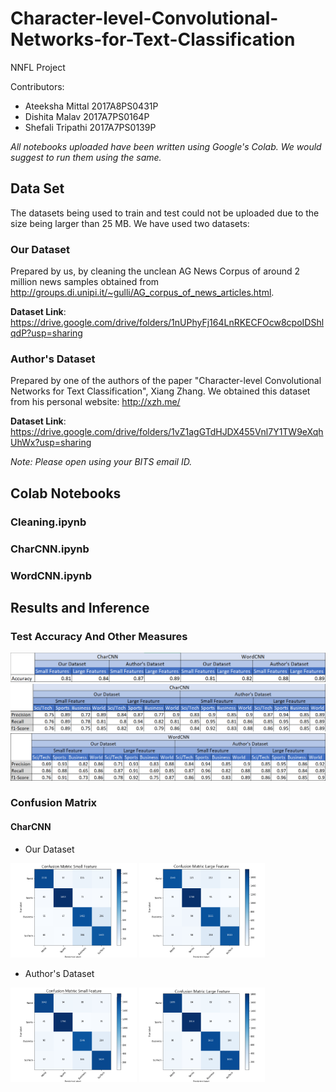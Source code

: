 # Character-level-Convolutional-Networks-for-Text-Classification
NNFL Project

Contributors: 
- Ateeksha Mittal 2017A8PS0431P
- Dishita Malav 2017A7PS0164P
- Shefali Tripathi 2017A7PS0139P

*All notebooks uploaded have been written using Google's Colab. We would suggest to run them using the same.*

## Data Set

The datasets being used to train and test could not be uploaded due to the size being larger than 25 MB.
We have used two datasets:

### Our Dataset

Prepared by us, by cleaning the unclean AG News Corpus of around 2 million news samples obtained from http://groups.di.unipi.it/~gulli/AG_corpus_of_news_articles.html. 

**Dataset Link**: https://drive.google.com/drive/folders/1nUPhyFj164LnRKECFOcw8cpoIDShlqdP?usp=sharing

### Author's Dataset

Prepared by one of the authors of the paper "Character-level Convolutional Networks for Text Classification", Xiang Zhang.
We obtained this dataset from his personal website: http://xzh.me/

**Dataset Link**: https://drive.google.com/drive/folders/1vZ1agGTdHJDX455Vnl7Y1TW9eXqhUhWx?usp=sharing

*Note: Please open using your BITS email ID.*

## Colab Notebooks

### Cleaning.ipynb
### CharCNN.ipynb
### WordCNN.ipynb

## Results and Inference
### Test Accuracy And Other Measures

![TE_ACC](Results/acc.png)
![TE_ClassRepCharCNN](Results/Class_RepCharCNN.png)
![TE_ClassRepWordCNN](Results/Class_RepWordCNN.png)

### Confusion Matrix
#### CharCNN
- Our Dataset
<p float = "left">
  <img src = "Results/CharCNN/cm_15epochs_ourDataset_small.png" width = "40%" height = "40%" >
  <img src = "Results/CharCNN/cm_15epochs_ourDataset_large.png" width = "40%" height = "40%" >
</p>

- Author's Dataset

<p float = "left">
  <img src = "Results/CharCNN/cm_15epochs_author_small.png" width = "40%" height = "40%" >
  <img src = "Results/CharCNN/cm_15epochs_author_large.png" width = "40%" height = "40%" >
</p>
